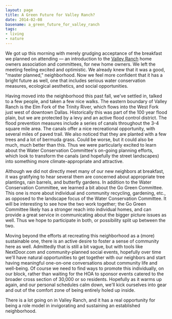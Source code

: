 ```yaml
---
layout: page
title: A Green Future for Valley Ranch?
date: 2014-02-08
basename: a_green_future_for_valley_ranch
tags:
- living
- nature
---
```


We got up this morning with merely grudging acceptance of the breakfast we
planned on attending &mdash; an introduction to the <a
href="http://www.valleyranch.org">Valley Ranch</a> home owners association and
committees, for new home owners. We left the meeting feeling excited and
optimistic. We already knew that it was a good, "master planned," neighborhood.
Now we feel more confident that it has a bright future as well, one that
includes serious water conservation measures, ecological aesthetics, and social
opportunities.

<!--more-->

Having moved into the neighborhood this past fall, we've settled in, talked to a
few people, and taken a few nice walks. The eastern boundary of Valley Ranch is
the Elm Fork of the Trinity River, which flows into the West Fork just west of
downtown Dallas. Historically this was part of the 100 year flood plain, but we
are protected by a levy and an active flood control district. The flood
prevention measures include a series of canals throughout the 3-4 square mile
area. The canals offer a nice recreational opportunity, with several miles of
paved trail. We also noticed that they are planted with a few trees and a lot of
bermuda grass. Could be worse, but it could also be much, much better than this.
Thus we were particularly excited to learn about the Water Conservation
Committee's on-going planning efforts, which look to transform the canals (and
hopefully the street landscapes) into something more climate-appropriate and
attractive.

Although we did not directly meet many of our new neighbors at breakfast, it was
gratifying to hear several them are concerned about appropriate tree plantings,
rain barrels, and butterfly gardens. In addition to the Water Conservation
Committee, we learned a bit about the Go Green Committee. This one is more about
individual and community recycling, gardening, etc., as opposed to the landscape
focus of the Water Conservation Committee. It will be interesting to see how the
two work together; the Go Green Committee likely has a stronger reach into
individual homes, and can provide a great service in communicating about the
bigger picture issues as well. Thus we hope to participate in both, or
possibility split up between the two.

Moving beyond the efforts at recreating this neighborhood as a (more)
sustainable  one, there is an active desire to foster a sense of community here
as well. Admittedly that is still a bit vague, but with tools like NextDoor.com
and community-planned social events, hopefully over time we'll have natural
opportunities to get together with our neighbors and start having meaningful
one-on-one conversations about community life and well-being. Of course we need
to find ways to promote this individually, on our block, rather than waiting for
the HOA to sponsor events catered to the broader cross section of 30,000 or so
residents. Hopefully as it warms up again, and our personal schedules calm down,
we'll kick ourselves into gear and out of the comfort zone of being entirely
holed up inside.

There is a lot going on in Valley Ranch, and it has a real opportunity for being
a role model in invigorating and sustaining an established neighborhood.
